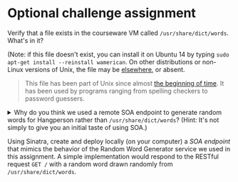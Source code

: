# Optional challenge assignment


Verify that a file exists in the courseware VM called `/usr/share/dict/words`.  What's in it?

(Note: if this file doesn't exist, you can install it on Ubuntu 14 by typing `sudo apt-get install --reinstall wamerican`.  On other distributions or non-Linux versions of Unix, the file may be  [elsewhere](http://objectroot.org/articles/brief-history-of-hier/), or absent. 

> This file has been part of Unix since almost 
> [the beginning of time](http://en.wikipedia.org/wiki/Unix_time).
> It has been used by programs ranging from spelling
> checkers to password guessers.

<details>
<summary>Why do you think we used a remote SOA endpoint to generate random words for Hangperson rather than <code>/usr/share/dict/words</code>?  (Hint: It's not simply to give you an initial taste of using SOA.)</summary>
<p><blockquote>In many hosted deployment environments, you cannot rely on the
presence of the local filesystem, and in shared environments such as
Heroku you may not have access to the filesystem at all.  All state
must be stored in managed storage such as a database or other per-app
abstraction, or managed on remote servers.
</blockquote></p>
</details>

Using Sinatra, create and deploy locally (on your computer) a *SOA endpoint* that mimics the behavior of the Random Word Generator service we used in this assignment.  A simple implementation would respond to the RESTful request `GET /` with a random word drawn randomly from `/usr/share/dict/words`. 
